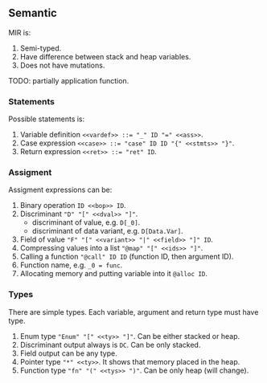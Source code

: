 ## Semantic
MIR is:
1. Semi-typed.
2. Have difference between stack and heap variables.
3. Does not have mutations.

TODO: partially application function.

### Statements
Possible statements is:
1. Variable definition `<<vardef>> ::= "_" ID "=" <<ass>>`.
2. Case expression `<<case>> ::= "case" ID ID "{" <<stmts>> "}"`.
3. Return expression `<<ret>> ::= "ret" ID`.

### Assigment
Assigment expressions can be:
1. Binary operation `ID <<bop>> ID`.
2. Discriminant `"D" "[" <<dval>> "]"`.
    - discriminant of value, e.g. `D[_0]`.
    - discriminant of data variant, e.g. `D[Data.Var]`.
3. Field of value `"F" "[" <<variant>> "|" <<field>> "]" ID`.
4. Compressing values into a list `"@map" "[" <<ids>> "]"`.
5. Calling a function `"@call" ID ID` (function ID, then argument ID).
6. Function name, e.g. `_0 = func`.
7. Allocating memory and putting variable into it `@alloc ID`.

### Types
There are simple types. Each variable, argument and return type must have type.
1. Enum type `"Enum" "[" <<ty>> "]"`. Can be either stacked or heap.
2. Discriminant output always is `DC`. Can be only stacked.
3. Field output can be any type.
4. Pointer type `"*" <<ty>>`. It shows that memory placed in the heap.
5. Function type `"fn" "(" <<tys>> ")"`. Can be only heap (will change).